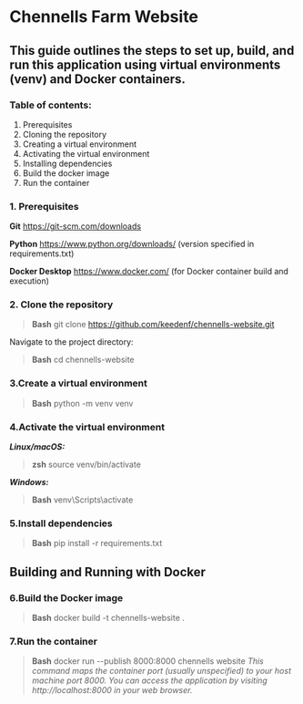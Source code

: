 # Chennells Farm Website

## This guide outlines the steps to set up, build, and run this application using virtual environments (venv) and Docker containers.

### Table of contents:
1. Prerequisites
2. Cloning the repository
3. Creating a virtual environment
4. Activating the virtual environment
5. Installing dependencies
6. Build the docker image
7. Run the container

### 1. Prerequisites

**Git**
https://git-scm.com/downloads

**Python**
https://www.python.org/downloads/ (version specified in requirements.txt)

**Docker Desktop**
https://www.docker.com/ (for Docker container build and execution)

### 2. Clone the repository

> **Bash**
> git clone https://github.com/keedenf/chennells-website.git

Navigate to the project directory:
> **Bash**
> cd chennells-website

### 3.Create a virtual environment

> **Bash**
> python -m venv venv

### 4.Activate the virtual environment

_**Linux/macOS:**_
> **zsh**
> source venv/bin/activate

_**Windows:**_
> **Bash**
> venv\Scripts\activate

### 5.Install dependencies

> **Bash**
> pip install -r requirements.txt

## Building and Running with Docker

### 6.Build the Docker image

> **Bash**
> docker build -t chennells-website .

### 7.Run the container

> **Bash**
> docker run --publish 8000:8000 chennells website
_This command maps the container port (usually unspecified) to your host machine port 8000. You can access the application by visiting http://localhost:8000 in your web browser._
